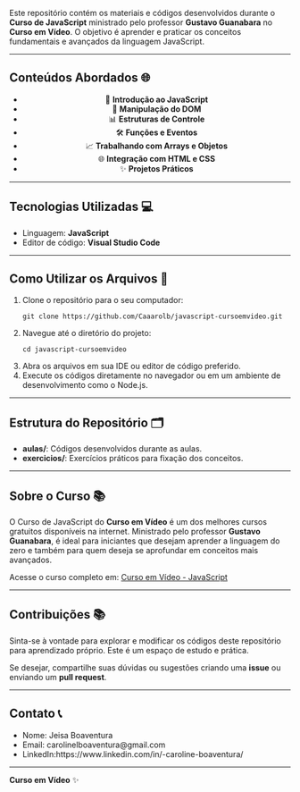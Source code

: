 <p>Este repositório contém os materiais e códigos desenvolvidos durante o <strong>Curso de JavaScript</strong> ministrado pelo professor <strong>Gustavo Guanabara</strong> no <strong>Curso em Vídeo</strong>. O objetivo é aprender e praticar os conceitos fundamentais e avançados da linguagem JavaScript.</p>

<hr>

<h2>Conteúdos Abordados 🌐</h2>

<div style="text-align: center;">
    <ul>
        <li>🔦 <strong>Introdução ao JavaScript</strong></li>
        <li>🔧 <strong>Manipulação do DOM</strong></li>
        <li>📊 <strong>Estruturas de Controle</strong></li>
        <li>🛠️ <strong>Funções e Eventos</strong></li>
        <li>📈 <strong>Trabalhando com Arrays e Objetos</strong></li>
        <li>🌐 <strong>Integração com HTML e CSS</strong></li>
        <li>✨ <strong>Projetos Práticos</strong></li>
    </ul>
</div>

<hr>

<h2>Tecnologias Utilizadas 💻</h2>

<ul>
    <li>Linguagem: <strong>JavaScript</strong></li>
    <li>Editor de código: <strong>Visual Studio Code</strong></li>
</ul>

<hr>

<h2>Como Utilizar os Arquivos 🚀</h2>

<ol>
    <li>Clone o repositório para o seu computador:
        <pre><code>git clone https://github.com/Caaarolb/javascript-cursoemvideo.git</code></pre>
    </li>
    <li>Navegue até o diretório do projeto:
        <pre><code>cd javascript-cursoemvideo</code></pre>
    </li>
    <li>Abra os arquivos em sua IDE ou editor de código preferido.</li>
    <li>Execute os códigos diretamente no navegador ou em um ambiente de desenvolvimento como o Node.js.</li>
</ol>

<hr>

<h2>Estrutura do Repositório 🗂️</h2>

<ul>
    <li><strong>aulas/</strong>: Códigos desenvolvidos durante as aulas.</li>
    <li><strong>exercicios/</strong>: Exercícios práticos para fixação dos conceitos.</li>
    
</ul>

<hr>

<h2>Sobre o Curso 📚</h2>

<p>O Curso de JavaScript do <strong>Curso em Vídeo</strong> é um dos melhores cursos gratuitos disponíveis na internet. Ministrado pelo professor <strong>Gustavo Guanabara</strong>, é ideal para iniciantes que desejam aprender a linguagem do zero e também para quem deseja se aprofundar em conceitos mais avançados.</p>

<p>Acesse o curso completo em: <a href="https://www.cursoemvideo.com/curso/javascript/" target="_blank">Curso em Vídeo - JavaScript</a></p>

<hr>

<h2>Contribuições 📚</h2>

<p>Sinta-se à vontade para explorar e modificar os códigos deste repositório para aprendizado próprio. Este é um espaço de estudo e prática.</p>

<p>Se desejar, compartilhe suas dúvidas ou sugestões criando uma <strong>issue</strong> ou enviando um <strong>pull request</strong>.</p>

<hr>

<h2>Contato 📞</h2>

<ul>
    <li>Nome: Jeisa Boaventura</li>
    <li>Email: carolinelboaventura@gmail.com </li>
    <li>LinkedIn:https://www.linkedin.com/in/-caroline-boaventura/</li>
</ul>

<hr>

<footer>
    <p><strong>Curso em Vídeo</strong> ✨</p>
</footer>
